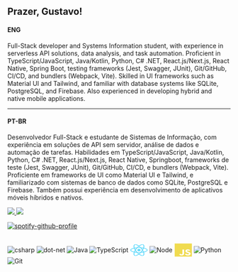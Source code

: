 ## Prazer, Gustavo!

#### ENG

Full-Stack developer and Systems Information student, with experience in serverless API solutions, data analysis, and task automation. Proficient in TypeScript/JavaScript, Java/Kotlin, Python, C# .NET, React.js/Next.js, React Native, Spring Boot, testing frameworks (Jest, Swagger, JUnit), Git/GitHub, CI/CD, and bundlers (Webpack, Vite). Skilled in UI frameworks such as Material UI and Tailwind, and familiar with database systems like SQLite, PostgreSQL, and Firebase. Also experienced in developing hybrid and native mobile applications.

---

#### PT-BR 

Desenvolvedor Full-Stack e estudante de Sistemas de Informação, com experiência em soluções de API sem servidor, análise de dados e automação de tarefas. Habilidades em TypeScript/JavaScript, Java/Kotlin, Python, C# .NET, React.js/Next.js, React Native, Springboot, frameworks de teste (Jest, Swagger, JUnit), Git/GitHub, CI/CD, e bundlers (Webpack, Vite). Proficiente em frameworks de UI como Material UI e Tailwind, e familiarizado com sistemas de banco de dados como SQLite, PostgreSQL e Firebase. Também possui experiência em desenvolvimento de aplicativos móveis híbridos e nativos.




<div>
  <a href="https://github.com/gfLobo">
  <img height="180em" src="https://github-readme-stats.vercel.app/api?username=gfLobo&show_icons=true&theme=dracula&include_all_commits=true&count_private=true"/>
  <img src="https://github-readme-stats.vercel.app/api/top-langs/?username=gfLobo&layout=compact&theme=dracula" height="180em"  />
    
[![spotify-github-profile](https://spotify-github-profile.vercel.app/api/view?uid=giggalobos&cover_image=true&theme=novatorem&show_offline=false&background_color=121212&interchange=false&bar_color=53b14f&bar_color_cover=true)](https://github.com/kittinan/spotify-github-profile)
</div>
  
  <div>
    
  <div style="display: inline_block"><br>
    <img align="center" alt="csharp" height="30" width="40"  src="https://cdn.jsdelivr.net/gh/devicons/devicon/icons/csharp/csharp-original.svg" />
    <img align="center" alt="dot-net" height="30" width="40" src="https://cdn.jsdelivr.net/gh/devicons/devicon/icons/dot-net/dot-net-original.svg" />
    <img align="center" alt="Java" height="30" width="40" src="https://cdn.jsdelivr.net/gh/devicons/devicon/icons/java/java-original.svg" >
    <img align="center" alt="TypeScript" height="30" width="40" src="https://cdn.jsdelivr.net/gh/devicons/devicon/icons/typescript/typescript-original.svg" />
    <img align="center" alt="React" height="30" width="40" src="https://raw.githubusercontent.com/devicons/devicon/master/icons/react/react-original.svg">
    <img align="center" alt="Node" height="30" width="40" src="https://cdn.jsdelivr.net/gh/devicons/devicon/icons/nodejs/nodejs-plain.svg" />
    <img align="center" alt="Js" height="30" width="40" src="https://raw.githubusercontent.com/devicons/devicon/master/icons/javascript/javascript-plain.svg">
    <img align="center" alt="Python" height="30" width="40" src="https://cdn.jsdelivr.net/gh/devicons/devicon/icons/python/python-original.svg" >
    <img align="center" alt="Git" height="30" width="40" src="https://cdn.jsdelivr.net/gh/devicons/devicon/icons/git/git-original.svg">

  </div> 
    
   
 

